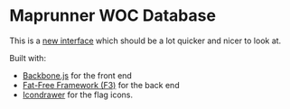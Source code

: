 # Maprunner WOC Database

This is a [new interface](https://www.maprunner.co.uk/wocdb) which should be a lot quicker and nicer to look at.

Built with:
* [Backbone.js](http://backbonejs.org/) for the front end
* [Fat-Free Framework (F3)](http://fatfreeframework.com/home) for the back end
* [Icondrawer](www.icondrawer.com) for the flag icons.





